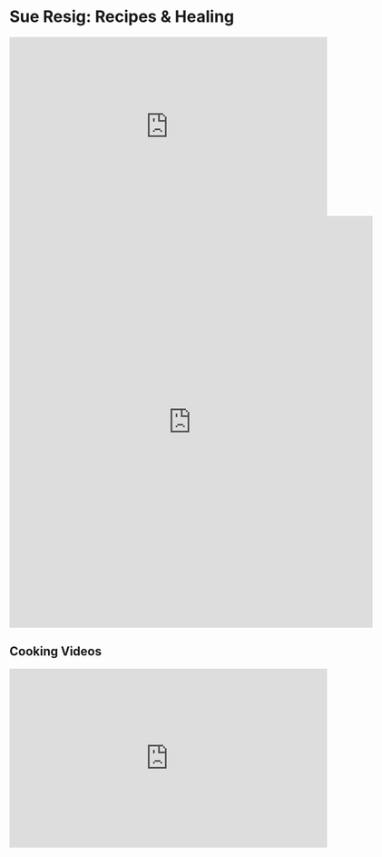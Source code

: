 # Sue Resig: Recipes & Healing

<iframe width="560" height="315" src="https://www.youtube.com/embed/pMQtlKO-tZI" frameborder="0" allow="accelerometer; autoplay; encrypted-media; gyroscope; picture-in-picture" allowfullscreen></iframe>

<iframe src="https://docs.google.com/forms/d/e/1FAIpQLSc_muKOMm4sjqAfJUeJ-qSWMWejTnTPqUNX2Nw0e6VtG9534g/viewform?embedded=true" width="640" height="725" frameborder="0" marginheight="0" marginwidth="0">Loading...</iframe>

## Cooking Videos

<iframe width="560" height="315" src="https://www.youtube.com/embed/cZKRwjuWdAU" frameborder="0" allow="accelerometer; autoplay; encrypted-media; gyroscope; picture-in-picture" allowfullscreen></iframe>

